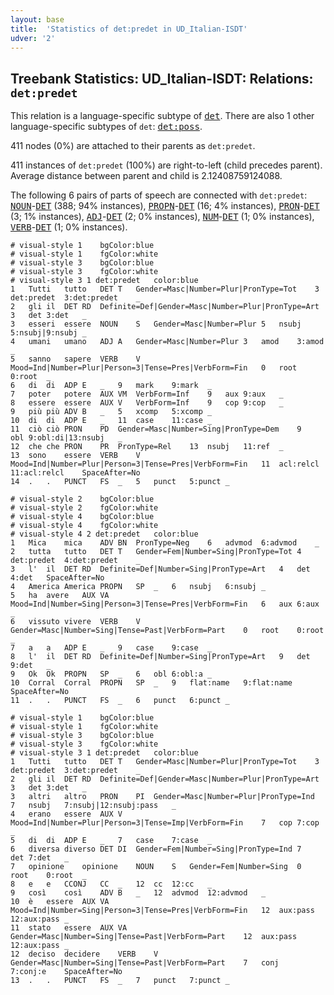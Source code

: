 ```yaml
---
layout: base
title:  'Statistics of det:predet in UD_Italian-ISDT'
udver: '2'
---
```


## Treebank Statistics: UD_Italian-ISDT: Relations: `det:predet`

This relation is a language-specific subtype of <tt><a href="it_isdt-dep-det.html">det</a></tt>.
There are also 1 other language-specific subtypes of `det`: <tt><a href="it_isdt-dep-det-poss.html">det:poss</a></tt>.

411 nodes (0%) are attached to their parents as `det:predet`.

411 instances of `det:predet` (100%) are right-to-left (child precedes parent).
Average distance between parent and child is 2.12408759124088.

The following 6 pairs of parts of speech are connected with `det:predet`: <tt><a href="it_isdt-pos-NOUN.html">NOUN</a></tt>-<tt><a href="it_isdt-pos-DET.html">DET</a></tt> (388; 94% instances), <tt><a href="it_isdt-pos-PROPN.html">PROPN</a></tt>-<tt><a href="it_isdt-pos-DET.html">DET</a></tt> (16; 4% instances), <tt><a href="it_isdt-pos-PRON.html">PRON</a></tt>-<tt><a href="it_isdt-pos-DET.html">DET</a></tt> (3; 1% instances), <tt><a href="it_isdt-pos-ADJ.html">ADJ</a></tt>-<tt><a href="it_isdt-pos-DET.html">DET</a></tt> (2; 0% instances), <tt><a href="it_isdt-pos-NUM.html">NUM</a></tt>-<tt><a href="it_isdt-pos-DET.html">DET</a></tt> (1; 0% instances), <tt><a href="it_isdt-pos-VERB.html">VERB</a></tt>-<tt><a href="it_isdt-pos-DET.html">DET</a></tt> (1; 0% instances).


~~~ conllu
# visual-style 1	bgColor:blue
# visual-style 1	fgColor:white
# visual-style 3	bgColor:blue
# visual-style 3	fgColor:white
# visual-style 3 1 det:predet	color:blue
1	Tutti	tutto	DET	T	Gender=Masc|Number=Plur|PronType=Tot	3	det:predet	3:det:predet	_
2	gli	il	DET	RD	Definite=Def|Gender=Masc|Number=Plur|PronType=Art	3	det	3:det	_
3	esseri	essere	NOUN	S	Gender=Masc|Number=Plur	5	nsubj	5:nsubj|9:nsubj	_
4	umani	umano	ADJ	A	Gender=Masc|Number=Plur	3	amod	3:amod	_
5	sanno	sapere	VERB	V	Mood=Ind|Number=Plur|Person=3|Tense=Pres|VerbForm=Fin	0	root	0:root	_
6	di	di	ADP	E	_	9	mark	9:mark	_
7	poter	potere	AUX	VM	VerbForm=Inf	9	aux	9:aux	_
8	essere	essere	AUX	V	VerbForm=Inf	9	cop	9:cop	_
9	più	più	ADV	B	_	5	xcomp	5:xcomp	_
10	di	di	ADP	E	_	11	case	11:case	_
11	ciò	ciò	PRON	PD	Gender=Masc|Number=Sing|PronType=Dem	9	obl	9:obl:di|13:nsubj	_
12	che	che	PRON	PR	PronType=Rel	13	nsubj	11:ref	_
13	sono	essere	VERB	V	Mood=Ind|Number=Plur|Person=3|Tense=Pres|VerbForm=Fin	11	acl:relcl	11:acl:relcl	SpaceAfter=No
14	.	.	PUNCT	FS	_	5	punct	5:punct	_

~~~


~~~ conllu
# visual-style 2	bgColor:blue
# visual-style 2	fgColor:white
# visual-style 4	bgColor:blue
# visual-style 4	fgColor:white
# visual-style 4 2 det:predet	color:blue
1	Mica	mica	ADV	BN	PronType=Neg	6	advmod	6:advmod	_
2	tutta	tutto	DET	T	Gender=Fem|Number=Sing|PronType=Tot	4	det:predet	4:det:predet	_
3	l'	il	DET	RD	Definite=Def|Number=Sing|PronType=Art	4	det	4:det	SpaceAfter=No
4	America	America	PROPN	SP	_	6	nsubj	6:nsubj	_
5	ha	avere	AUX	VA	Mood=Ind|Number=Sing|Person=3|Tense=Pres|VerbForm=Fin	6	aux	6:aux	_
6	vissuto	vivere	VERB	V	Gender=Masc|Number=Sing|Tense=Past|VerbForm=Part	0	root	0:root	_
7	a	a	ADP	E	_	9	case	9:case	_
8	l'	il	DET	RD	Definite=Def|Number=Sing|PronType=Art	9	det	9:det	_
9	Ok	Ok	PROPN	SP	_	6	obl	6:obl:a	_
10	Corral	Corral	PROPN	SP	_	9	flat:name	9:flat:name	SpaceAfter=No
11	.	.	PUNCT	FS	_	6	punct	6:punct	_

~~~


~~~ conllu
# visual-style 1	bgColor:blue
# visual-style 1	fgColor:white
# visual-style 3	bgColor:blue
# visual-style 3	fgColor:white
# visual-style 3 1 det:predet	color:blue
1	Tutti	tutto	DET	T	Gender=Masc|Number=Plur|PronType=Tot	3	det:predet	3:det:predet	_
2	gli	il	DET	RD	Definite=Def|Gender=Masc|Number=Plur|PronType=Art	3	det	3:det	_
3	altri	altro	PRON	PI	Gender=Masc|Number=Plur|PronType=Ind	7	nsubj	7:nsubj|12:nsubj:pass	_
4	erano	essere	AUX	V	Mood=Ind|Number=Plur|Person=3|Tense=Imp|VerbForm=Fin	7	cop	7:cop	_
5	di	di	ADP	E	_	7	case	7:case	_
6	diversa	diverso	DET	DI	Gender=Fem|Number=Sing|PronType=Ind	7	det	7:det	_
7	opinione	opinione	NOUN	S	Gender=Fem|Number=Sing	0	root	0:root	_
8	e	e	CCONJ	CC	_	12	cc	12:cc	_
9	così	così	ADV	B	_	12	advmod	12:advmod	_
10	è	essere	AUX	VA	Mood=Ind|Number=Sing|Person=3|Tense=Pres|VerbForm=Fin	12	aux:pass	12:aux:pass	_
11	stato	essere	AUX	VA	Gender=Masc|Number=Sing|Tense=Past|VerbForm=Part	12	aux:pass	12:aux:pass	_
12	deciso	decidere	VERB	V	Gender=Masc|Number=Sing|Tense=Past|VerbForm=Part	7	conj	7:conj:e	SpaceAfter=No
13	.	.	PUNCT	FS	_	7	punct	7:punct	_

~~~


